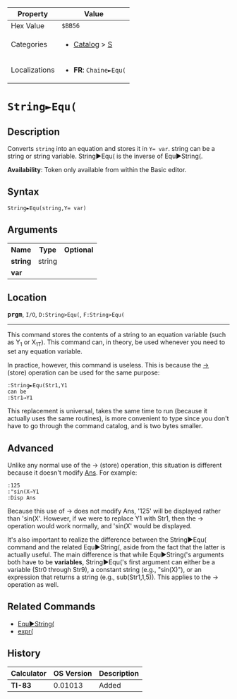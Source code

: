 | Property      | Value |
|---------------|-------|
| Hex Value     | `$BB56`|
| Categories    | <ul><li>[Catalog](<../categories/Catalog.md>) > [S](<../categories/Catalog.md#S>)</li></ul> |
| Localizations | <ul><li><b>FR</b>: `Chaine►Equ(`</li></ul> |

# `String►Equ(`

## Description
Converts `string` into an equation and stores it in `Y= var`.
string can be a string or string variable.
String►Equ( is the inverse of Equ►String(.


<b>Availability</b>: Token only available from within the Basic editor.

## Syntax
`String►Equ(string,Y= var)`

## Arguments
<table>
<tr><th>Name</th><th>Type</th><th>Optional</th></tr>

<tr><td><b>string</b></td><td>string</td><td></td></tr>

<tr><td><b>var</b></td><td></td><td></td></tr>

</table>

## Location
<tt><kbd><b>prgm</b></kbd></tt>, `I/O`, `D:String>Equ(`, `F:String>Equ(`
<hr>

This command stores the contents of a string to an equation variable (such as Y<sub>1</sub> or X<sub>1T</sub>). This command can, in theory, be used whenever you need to set any equation variable.

In practice, however, this command is useless. This is because the [→](/store) (store) operation can be used for the same purpose:

```ti-basic
:String►Equ(Str1,Y1
can be
:Str1→Y1
```

This replacement is universal, takes the same time to run (because it actually uses the same routines), is more convenient to type since you don't have to go through the command catalog, and is two bytes smaller.

## Advanced

Unlike any normal use of the → (store) operation, this situation is different because it doesn't modify [Ans](/ans). For example:

```ti-basic
:125
:"sin(X→Y1
:Disp Ans
```

  
Because this use of → does not modify Ans, '125' will be displayed rather than 'sin(X'. However, if we were to replace Y1 with Str1, then the → operation would work normally, and 'sin(X' would be displayed.

It's also important to realize the difference between the String►Equ( command and the related Equ►String(, aside from the fact that the latter is actually useful. The main difference is that while Equ►String('s arguments both have to be **variables**, String►Equ('s first argument can either be a variable (Str0 through Str9), a constant string (e.g., "sin(X)"), or an expression that returns a string (e.g., sub(Str1,1,5)). This applies to the → operation as well.

## Related Commands

*   [Equ►String(](/equ-string)
*   [expr(](/expr)

## History
| Calculator | OS Version | Description |
|------------|------------|-------------|
| <b>TI-83</b> | 0.01013 | Added |


